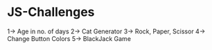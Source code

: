 # JS-Challenges

1-> Age in no. of days
2-> Cat Generator
3-> Rock, Paper, Scissor
4-> Change Button Colors
5-> BlackJack Game
